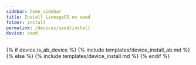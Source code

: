 ```yaml
---
sidebar: home_sidebar
title: Install LineageOS on seed
folder: install
permalink: /devices/seed/install
device: seed
---
```

{% if device.is_ab_device %}
{% include templates/device_install_ab.md %}
{% else %}
{% include templates/device_install.md %}
{% endif %}

